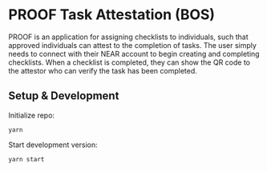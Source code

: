 # PROOF Task Attestation (BOS)

PROOF is an application for assigning checklists to individuals, such that approved individuals can attest to the completion of tasks.
The user simply needs to connect with their NEAR account to begin creating and completing checklists. When a checklist is completed, they 
can show the QR code to the attestor who can verify the task has been completed. 

## Setup & Development

Initialize repo:

```
yarn
```

Start development version:

```
yarn start
```





